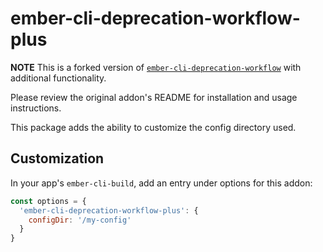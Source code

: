 # ember-cli-deprecation-workflow-plus

**NOTE**
This is a forked version of [`ember-cli-deprecation-workflow`](https://github.com/mixonic/ember-cli-deprecation-workflow) with additional functionality.

Please review the original addon's README for installation and usage instructions.

This package adds the ability to customize the config directory used.

## Customization

In your app's `ember-cli-build`, add an entry under options for this addon:

```javascript
const options = {
  'ember-cli-deprecation-workflow-plus': {
    configDir: '/my-config'
  }
}
```
